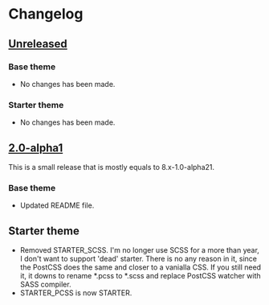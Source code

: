 # Changelog

## [Unreleased][unreleased]

### Base theme

- No changes has been made.

### Starter theme

- No changes has been made.

## [2.0-alpha1]

This is a small release that is mostly equals to 8.x-1.0-alpha21.

### Base theme

- Updated README file.

## Starter theme

- Removed STARTER_SCSS. I'm no longer use SCSS for a more than year, I don't want to support 'dead' starter. There is no any reason in it, since the PostCSS does the same and closer to a vanialla CSS. If you still need it, it downs to rename *.pcss to *.scss and replace PostCSS watcher with SASS compiler.
- STARTER_PCSS is now STARTER.

[unreleased]: https://github.com/Niklan/Glisseo/compare/2.0.x...HEAD
[2.0-alpha1]: https://github.com/Niklan/Glisseo/compare/8.x-1.0-alpha21...2.0.x
